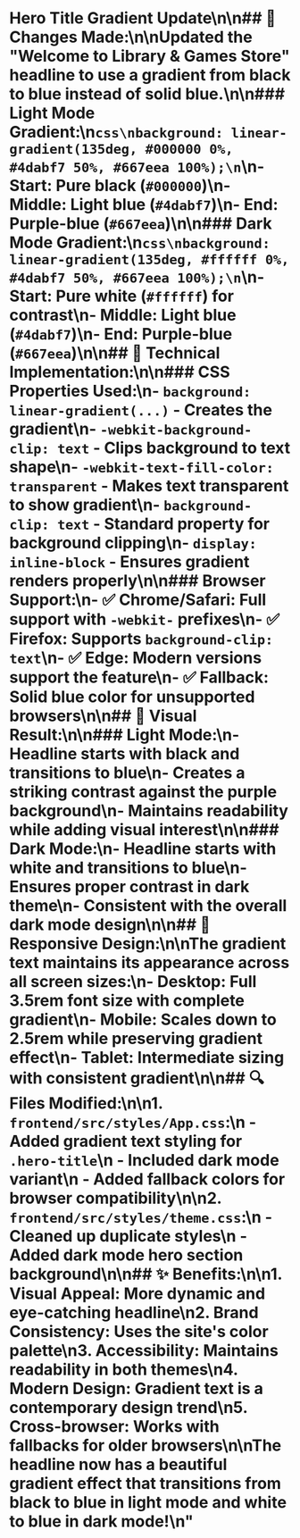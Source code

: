# Hero Title Gradient Update\n\n## 🎨 **Changes Made:**\n\nUpdated the \"Welcome to Library & Games Store\" headline to use a **gradient from black to blue** instead of solid blue.\n\n### **Light Mode Gradient:**\n```css\nbackground: linear-gradient(135deg, #000000 0%, #4dabf7 50%, #667eea 100%);\n```\n- **Start**: Pure black (`#000000`)\n- **Middle**: Light blue (`#4dabf7`)\n- **End**: Purple-blue (`#667eea`)\n\n### **Dark Mode Gradient:**\n```css\nbackground: linear-gradient(135deg, #ffffff 0%, #4dabf7 50%, #667eea 100%);\n```\n- **Start**: Pure white (`#ffffff`) for contrast\n- **Middle**: Light blue (`#4dabf7`)\n- **End**: Purple-blue (`#667eea`)\n\n## 🔧 **Technical Implementation:**\n\n### CSS Properties Used:\n- `background: linear-gradient(...)` - Creates the gradient\n- `-webkit-background-clip: text` - Clips background to text shape\n- `-webkit-text-fill-color: transparent` - Makes text transparent to show gradient\n- `background-clip: text` - Standard property for background clipping\n- `display: inline-block` - Ensures gradient renders properly\n\n### Browser Support:\n- ✅ **Chrome/Safari**: Full support with `-webkit-` prefixes\n- ✅ **Firefox**: Supports `background-clip: text`\n- ✅ **Edge**: Modern versions support the feature\n- ✅ **Fallback**: Solid blue color for unsupported browsers\n\n## 🎯 **Visual Result:**\n\n### Light Mode:\n- Headline starts with **black** and transitions to **blue**\n- Creates a striking contrast against the purple background\n- Maintains readability while adding visual interest\n\n### Dark Mode:\n- Headline starts with **white** and transitions to **blue**\n- Ensures proper contrast in dark theme\n- Consistent with the overall dark mode design\n\n## 📱 **Responsive Design:**\n\nThe gradient text maintains its appearance across all screen sizes:\n- **Desktop**: Full 3.5rem font size with complete gradient\n- **Mobile**: Scales down to 2.5rem while preserving gradient effect\n- **Tablet**: Intermediate sizing with consistent gradient\n\n## 🔍 **Files Modified:**\n\n1. **`frontend/src/styles/App.css`**:\n   - Added gradient text styling for `.hero-title`\n   - Included dark mode variant\n   - Added fallback colors for browser compatibility\n\n2. **`frontend/src/styles/theme.css`**:\n   - Cleaned up duplicate styles\n   - Added dark mode hero section background\n\n## ✨ **Benefits:**\n\n1. **Visual Appeal**: More dynamic and eye-catching headline\n2. **Brand Consistency**: Uses the site's color palette\n3. **Accessibility**: Maintains readability in both themes\n4. **Modern Design**: Gradient text is a contemporary design trend\n5. **Cross-browser**: Works with fallbacks for older browsers\n\nThe headline now has a beautiful gradient effect that transitions from black to blue in light mode and white to blue in dark mode!\n"